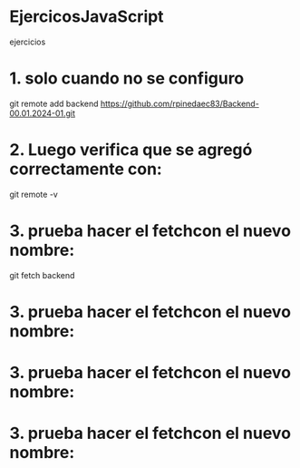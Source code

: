 # EjercicosJavaScript
ejercicios

# 1. solo cuando no se configuro
git remote add backend https://github.com/rpinedaec83/Backend-00.01.2024-01.git

# 2. Luego verifica que se agregó correctamente con:

git remote -v

# 3.  prueba hacer el fetchcon el nuevo nombre:

git fetch backend


# 3.  prueba hacer el fetchcon el nuevo nombre:




# 3.  prueba hacer el fetchcon el nuevo nombre:



# 3.  prueba hacer el fetchcon el nuevo nombre:

